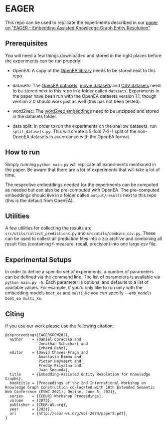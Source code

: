 # EAGER

This repo can be used to replicate the experiments described in our [paper on
"EAGER - Embedding Assisted Knowledge Graph Entity Resolution"](https://dbs.uni-leipzig.de/file/EAGERpreprint.pdf)

## Prerequisites
You will need a few things downloaded and stored in the right places before the experiments
can be run properly:

- OpenEA:
  A copy of the [OpenEA library](https://github.com/nju-websoft/OpenEA) needs to be stored next to this repo

- datasets:
  The [OpenEA datasets](https://www.dropbox.com/s/nzjxbam47f9yk3d/OpenEA_dataset_v1.1.zip?dl=0),
  [movie datasets](https://github.com/ScaDS/MovieGraphBenchmark) and
  [CSV datasets](https://dbs.uni-leipzig.de/research/projects/object_matching/benchmark_datasets_for_entity_resolution)
  need to be stored next to this repo in a folder called `datasets`.
  Experiments in the paper have been run with the OpenEA datasets version 1.1,
  though version 2.0 should work just as well (this has not been tested).
  
- word2vec:
  The [word2vec embeddings](https://dl.fbaipublicfiles.com/fasttext/vectors-english/wiki-news-300d-1M.vec.zip)
  need to be unzipped and stored in the datasets folder.
  
- data split:
  In order to run the experiments on the shallow datasets, run `split_datasets.py`.
  This will create a 5-fold 7-2-1 split of the non-OpenEA datasets in accordance with the OpenEA format.
  
## How to run
Simply running `python main.py` will replicate all experiments mentioned in the paper.
Be aware that there are a lot of experiments that will take a lot of time.

The respective embeddings needed for the experiments can be computed as needed but
can also be pre-computed with OpenEA.
The pre-computed embeddings should live in a folder called `output/results`
next to this repo (this is the default from OpenEA).

## Utilities
A few utilities for collecting the results are `src/utils/collect_predictions.py` and
`src/utils/combine_csv.py`. These can be used to collect all prediction files into a zip archive
and combining all result files (containing f-measure, recall, precision) into one large csv file.

## Experimental Setups
In order to define a specific set of experiments, a number of parameters can be defined
via the command line.
The list of parameters is available via `python main.py -h`. Each parameter is optional and
defaults to a list of available values. For example, if you'd only like to run only
with the embedding models `boot_ea` and `multi_ke` you can specify `--emb_models boot_ea multi_ke`.

## Citing
If you use our work please use the following citation:
```
@inproceedings{EAGERKGCW2021,
  author    = {Daniel Obraczka and
               Jonathan Schuchart and
               Erhard Rahm},
  editor    = {David Chaves-Fraga and
               Anastasia Dimou and
               Pieter Heyvaert and
               Freddy Priyatna and
               Juan Sequeda},
  title     = {Embedding-Assisted Entity Resolution for Knowledge Graphs},
  booktitle = {Proceedings of the 2nd International Workshop on Knowledge Graph Construction co-located with 18th Extended Semantic Web Conference (ESWC 2021), Online, June 5, 2021},
  series    = {{CEUR} Workshop Proceedings},
  volume    = {2873},
  publisher = {CEUR-WS.org},
  year      = {2021},
  url       = {http://ceur-ws.org/Vol-2873/paper8.pdf},
}
```
